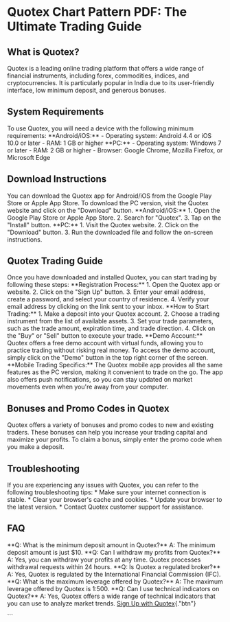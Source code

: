 # Quotex Chart Pattern PDF: The Ultimate Trading Guide

## What is Quotex?

Quotex is a leading online trading platform that offers a wide range of
financial instruments, including forex, commodities, indices, and
cryptocurrencies. It is particularly popular in India due to its
user-friendly interface, low minimum deposit, and generous bonuses.

## System Requirements

To use Quotex, you will need a device with the following minimum
requirements: \*\*Android/iOS:\*\* - Operating system: Android 4.4 or
iOS 10.0 or later - RAM: 1 GB or higher \*\*PC:\*\* - Operating system:
Windows 7 or later - RAM: 2 GB or higher - Browser: Google Chrome,
Mozilla Firefox, or Microsoft Edge

## Download Instructions

You can download the Quotex app for Android/iOS from the Google Play
Store or Apple App Store. To download the PC version, visit the Quotex
website and click on the "Download" button.
\*\*Android/iOS:\*\* 1. Open the Google Play Store or Apple App Store.
2. Search for "Quotex". 3. Tap on the "Install" button.
\*\*PC:\*\* 1. Visit the Quotex website. 2. Click on the
"Download" button. 3. Run the downloaded file and follow the
on-screen instructions.

## Quotex Trading Guide

Once you have downloaded and installed Quotex, you can start trading by
following these steps: \*\*Registration Process:\*\* 1. Open the Quotex
app or website. 2. Click on the "Sign Up" button. 3. Enter your
email address, create a password, and select your country of residence.
4. Verify your email address by clicking on the link sent to your inbox.
\*\*How to Start Trading:\*\* 1. Make a deposit into your Quotex
account. 2. Choose a trading instrument from the list of available
assets. 3. Set your trade parameters, such as the trade amount,
expiration time, and trade direction. 4. Click on the "Buy" or
"Sell" button to execute your trade. \*\*Demo Account:\*\* Quotex
offers a free demo account with virtual funds, allowing you to practice
trading without risking real money. To access the demo account, simply
click on the "Demo" button in the top right corner of the screen.
\*\*Mobile Trading Specifics:\*\* The Quotex mobile app provides all the
same features as the PC version, making it convenient to trade on the
go. The app also offers push notifications, so you can stay updated on
market movements even when you\'re away from your computer.

## Bonuses and Promo Codes in Quotex

Quotex offers a variety of bonuses and promo codes to new and existing
traders. These bonuses can help you increase your trading capital and
maximize your profits. To claim a bonus, simply enter the promo code
when you make a deposit.

## Troubleshooting

If you are experiencing any issues with Quotex, you can refer to the
following troubleshooting tips: \* Make sure your internet connection is
stable. \* Clear your browser\'s cache and cookies. \* Update your
browser to the latest version. \* Contact Quotex customer support for
assistance.

## FAQ

\*\*Q: What is the minimum deposit amount in Quotex?\*\* A: The minimum
deposit amount is just \$10. \*\*Q: Can I withdraw my profits from
Quotex?\*\* A: Yes, you can withdraw your profits at any time. Quotex
processes withdrawal requests within 24 hours. \*\*Q: Is Quotex a
regulated broker?\*\* A: Yes, Quotex is regulated by the International
Financial Commission (IFC). \*\*Q: What is the maximum leverage offered
by Quotex?\*\* A: The maximum leverage offered by Quotex is 1:500.
\*\*Q: Can I use technical indicators on Quotex?\*\* A: Yes, Quotex
offers a wide range of technical indicators that you can use to analyze
market trends. [Sign Up with
Quotex](\%22https://traff.sbs/brokerqxsignup\%22){."btn"}

\`\`\`

